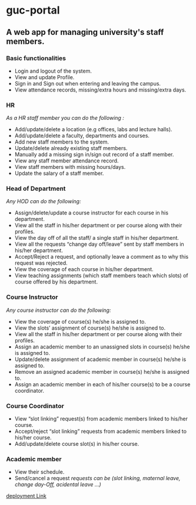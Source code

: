 # guc-portal
## A web app for managing university's staff members.

### Basic functionalities
* Login and logout of the system.
* View and update Profile.
* Sign in and Sign out when entering and leaving the campus.
* View attendance records, missing/extra hours and missing/extra days.

### HR
*As a HR staff member you can do the following :* 
* Add/update/delete a location (e.g offices, labs and lecture halls).
* Add/update/delete a faculty, departments and courses.
* Add new staff members to the system.
* Update/delete already existing staff members.
* Manually add a missing sign in/sign out record of a staff member.
* View any staff member attendance record.
* View staff members with missing hours/days.
* Update the salary of a staff member.

### Head of Department
*Any HOD can do the following:*
* Assign/delete/update a course instructor for each course in his department.
* View all the staff in his/her department or per course along with their profiles.
* View the day off of all the staff/ a single staff in his/her department.
* View all the requests “change day off/leave” sent by staff members in his/her department.
* Accept/Reject a request, and optionally leave a comment as to why this request was rejected.
* View the coverage of each course in his/her department.
* View teaching assignments (which staff members teach which slots) of course offered by
his department.

### Course Instructor
*Any course instructor can do the following:*
* View the coverage of course(s) he/she is assigned to.
* View the slots’ assignment of course(s) he/she is assigned to.
* View all the staff in his/her department or per course along with their profiles.
* Assign an academic member to an unassigned slots in course(s) he/she is assigned to.
* Update/delete assignment of academic member in course(s) he/she is assigned to.
* Remove an assigned academic member in course(s) he/she is assigned to.
* Assign an academic member in each of his/her course(s) to be a course coordinator.

### Course Coordinator
* View “slot linking” request(s) from academic members linked to his/her course.
* Accept/reject “slot linking” requests from academic members linked to his/her course.
* Add/update/delete course slot(s) in his/her course.

### Academic member
* View their schedule. 
* Send/cancel a request 
*requests can be (slot linking, maternal leave, change day-Off, acidental leave ...)*


[deployment Link](https://gucportal.herokuapp.com/)
